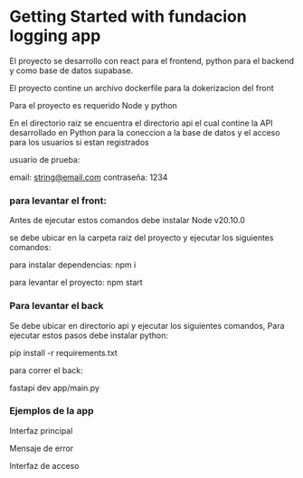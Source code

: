 # Getting Started with fundacion logging app
El proyecto se desarrollo con react para el frontend, python para el backend y como base de datos supabase.

El proyecto contine un archivo dockerfile para la dokerizacion del front

Para el proyecto es requerido Node y python

En el directorio raiz se encuentra el directorio api el cual contine la API desarrollado en Python para la coneccion a la base de datos y el acceso para los usuarios si estan registrados

usuario de prueba:

email: string@email.com
contraseña: 1234

### para levantar el front:
Antes de ejecutar estos comandos debe instalar Node v20.10.0

se debe ubicar en la carpeta raiz del proyecto y ejecutar los siguientes comandos:


para instalar dependencias:
npm i

para levantar el proyecto:
npm start


### Para levantar el back

Se debe ubicar en directorio api y ejecutar los siguientes comandos,
Para ejecutar estos pasos debe instalar python:

pip install -r requirements.txt

para correr el back:

fastapi dev app/main.py

### Ejemplos de la app

Interfaz principal

Mensaje de error

Interfaz de acceso